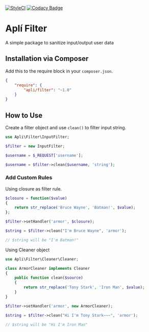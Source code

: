 [![StyleCI](https://github.styleci.io/repos/140430023/shield?branch=master)](https://github.styleci.io/repos/140430023)
[![Codacy Badge](https://api.codacy.com/project/badge/Grade/27c04dc7969e4a5b86b74ab3050b1b05)](https://www.codacy.com/app/mandrade.danilo/apli-filter?utm_source=github.com&amp;utm_medium=referral&amp;utm_content=dmandrade/apli-filter&amp;utm_campaign=Badge_Grade)

# Aplí Filter

A simple package to sanitize input/output user data

## Installation via Composer

Add this to the require block in your `composer.json`.

``` json
{
    "require": {
        "apli/filter": "~1.0"
    }
}
```

## How to Use

Create a filter object and use `clean()` to filter input string.

``` php
use Apli\Filter\InputFilter;

$filter = new InputFilter;

$username = $_REQUEST['username'];

$username = $filter->clean($username, 'string');
```


### Add Custom Rules

Using closure as filter rule.

``` php
$closure = function($value)
{
    return str_replace('Bruce Wayne', 'Batman!', $value);
};

$filter->setHandler('armor', $closure);

$string = $filter->clean("I'm Bruce Wayne", 'armor');

// $string will be "I'm Batman!"
```

Using Cleaner object

``` php
use Apli\Filter\Cleaner\Cleaner;

class ArmorCleaner implements Cleaner
{
    public function clean($source)
    {
        return str_replace('Tony Stark', 'Iron Man', $value);
    }
}

$filter->setHandler('armor', new ArmorCleaner);

$string = $filter->clean("Hi I'm Tony Stark~~~", 'armor');

// $string will be "Hi I'm Iron Man"
```
